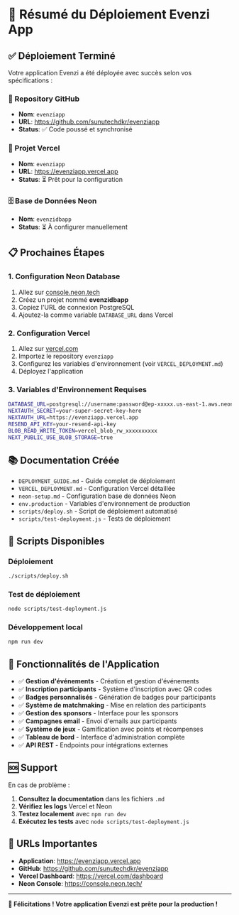 # 🎉 Résumé du Déploiement Evenzi App

## ✅ Déploiement Terminé

Votre application Evenzi a été déployée avec succès selon vos spécifications :

### 📁 Repository GitHub
- **Nom**: `evenziapp`
- **URL**: https://github.com/sunutechdkr/evenziapp
- **Status**: ✅ Code poussé et synchronisé

### 🚀 Projet Vercel
- **Nom**: `evenziapp`
- **URL**: https://evenziapp.vercel.app
- **Status**: ⏳ Prêt pour la configuration

### 🗄️ Base de Données Neon
- **Nom**: `evenzidbapp`
- **Status**: ⏳ À configurer manuellement

## 📋 Prochaines Étapes

### 1. Configuration Neon Database
1. Allez sur [console.neon.tech](https://console.neon.tech/)
2. Créez un projet nommé **evenzidbapp**
3. Copiez l'URL de connexion PostgreSQL
4. Ajoutez-la comme variable `DATABASE_URL` dans Vercel

### 2. Configuration Vercel
1. Allez sur [vercel.com](https://vercel.com/)
2. Importez le repository `evenziapp`
3. Configurez les variables d'environnement (voir `VERCEL_DEPLOYMENT.md`)
4. Déployez l'application

### 3. Variables d'Environnement Requises
```bash
DATABASE_URL=postgresql://username:password@ep-xxxxx.us-east-1.aws.neon.tech/evenzidbapp?sslmode=require
NEXTAUTH_SECRET=your-super-secret-key-here
NEXTAUTH_URL=https://evenziapp.vercel.app
RESEND_API_KEY=your-resend-api-key
BLOB_READ_WRITE_TOKEN=vercel_blob_rw_xxxxxxxxxx
NEXT_PUBLIC_USE_BLOB_STORAGE=true
```

## 📚 Documentation Créée

- `DEPLOYMENT_GUIDE.md` - Guide complet de déploiement
- `VERCEL_DEPLOYMENT.md` - Configuration Vercel détaillée
- `neon-setup.md` - Configuration base de données Neon
- `env.production` - Variables d'environnement de production
- `scripts/deploy.sh` - Script de déploiement automatisé
- `scripts/test-deployment.js` - Tests de déploiement

## 🔧 Scripts Disponibles

### Déploiement
```bash
./scripts/deploy.sh
```

### Test de déploiement
```bash
node scripts/test-deployment.js
```

### Développement local
```bash
npm run dev
```

## 🌟 Fonctionnalités de l'Application

- ✅ **Gestion d'événements** - Création et gestion d'événements
- ✅ **Inscription participants** - Système d'inscription avec QR codes
- ✅ **Badges personnalisés** - Génération de badges pour participants
- ✅ **Système de matchmaking** - Mise en relation des participants
- ✅ **Gestion des sponsors** - Interface pour les sponsors
- ✅ **Campagnes email** - Envoi d'emails aux participants
- ✅ **Système de jeux** - Gamification avec points et récompenses
- ✅ **Tableau de bord** - Interface d'administration complète
- ✅ **API REST** - Endpoints pour intégrations externes

## 🆘 Support

En cas de problème :

1. **Consultez la documentation** dans les fichiers `.md`
2. **Vérifiez les logs** Vercel et Neon
3. **Testez localement** avec `npm run dev`
4. **Exécutez les tests** avec `node scripts/test-deployment.js`

## 🎯 URLs Importantes

- **Application**: https://evenziapp.vercel.app
- **GitHub**: https://github.com/sunutechdkr/evenziapp
- **Vercel Dashboard**: https://vercel.com/dashboard
- **Neon Console**: https://console.neon.tech/

---

**🎉 Félicitations ! Votre application Evenzi est prête pour la production !**
